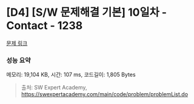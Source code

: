 # [D4] [S/W 문제해결 기본] 10일차 - Contact - 1238 

[문제 링크](https://swexpertacademy.com/main/code/problem/problemDetail.do?contestProbId=AV15B1cKAKwCFAYD) 

### 성능 요약

메모리: 19,104 KB, 시간: 107 ms, 코드길이: 1,805 Bytes



> 출처: SW Expert Academy, https://swexpertacademy.com/main/code/problem/problemList.do